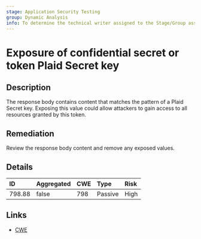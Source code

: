 ```yaml
---
stage: Application Security Testing
group: Dynamic Analysis
info: To determine the technical writer assigned to the Stage/Group associated with this page, see https://handbook.gitlab.com/handbook/product/ux/technical-writing/#assignments
---
```


# Exposure of confidential secret or token Plaid Secret key

## Description

The response body contains content that matches the pattern of a Plaid Secret key.
Exposing this value could allow attackers to gain access to all resources granted by this token.

## Remediation

Review the response body content and remove any exposed values.

## Details

| ID | Aggregated | CWE | Type | Risk |
|:---|:--------|:--------|:--------|:--------|
| 798.88 | false | 798 | Passive | High |

## Links

- [CWE](https://cwe.mitre.org/data/definitions/798.html)
